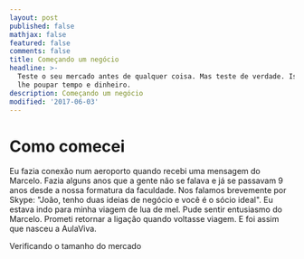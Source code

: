 ```yaml
---
layout: post
published: false
mathjax: false
featured: false
comments: false
title: Começando um negócio
headline: >-
  Teste o seu mercado antes de qualquer coisa. Mas teste de verdade. Isto irá
  lhe poupar tempo e dinheiro. 
description: Começando um negócio
modified: '2017-06-03'
---
```


# Como comecei

Eu fazia conexão num aeroporto quando recebi uma mensagem do Marcelo. Fazia alguns anos que a gente não se falava e já se passavam 9 anos desde a nossa formatura da faculdade. Nos falamos brevemente por Skype: "João, tenho duas ideias de negócio e você é o sócio ideal". Eu estava indo para minha viagem de lua de mel. Pude sentir entusiasmo do Marcelo. Prometi retornar a ligação quando voltasse viagem. E foi assim que nasceu a AulaViva.

Verificando o tamanho do mercado
